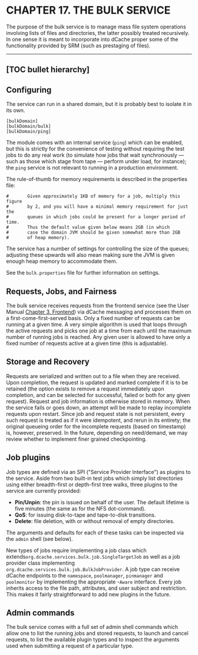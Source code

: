 CHAPTER 17. THE BULK SERVICE
===============================

The purpose of the bulk service is to manage mass file system operations involving lists of files
and directories, the latter possibly treated recursively.  In one sense it is meant to incorporate 
into dCache proper some of the functionality provided by SRM (such as prestaging of files).

-----
[TOC bullet hierarchy]
-----

## Configuring

The service can run in a shared domain, but it is probably best to isolate it in its own.  

```
[bulkDomain]
[bulkDomain/bulk]
[bulkDomain/ping]
```

The module comes with an internal service (``ping``) which can be enabled, but this is 
strictly for the convenience of testing without requiring the test jobs to do
any real work (to simulate how jobs that wait synchronously –– such as
those which stage from tape –– perform under load, for instance); 
the ``ping`` service is not relevant to running in a production environment.

The rule-of-thumb for memory requirements is described in the properties file:

```
#       Given approximately 1KB of memory for a job, multiply this figure
#       by 2, and you will have a minimal memory requirement for just the
#       queues in which jobs could be present for a longer period of time.
#       Thus the default value given below means 2GB (in which
#       case the domain JVM should be given somewhat more than 2GB
#       of heap memory).
```

The service has a number of settings for controlling the size of the queues;
adjusting these upwards will also mean making sure the JVM is given enough
heap memory to accommodate them.

See the ``bulk.properties`` file for further information on settings.

## Requests, Jobs, and Fairness

The bulk service receives requests from the frontend service 
(see the User Manual [Chapter 3. Frontend](frontend.md#bulk-operations])) 
via dCache messaging and processes them on a first-come-first-served basis. 
Only a fixed number of requests can be running at a given time. 
A very simple algorithm is used that loops through the active requests 
and picks one job at a time from each until the maximum number of running 
jobs is reached.   Any given user is allowed to have only a fixed number of 
requests active at a given time (this is adjustable). 

## Storage and Recovery

Requests are serialized and written out to a file when they are received.  Upon
completion, the request is updated and marked complete if it is to be retained
(the option exists to remove a request immediately upon completion, and can
be selected for successful, failed or both for any given request).
Request and job information is otherwise stored in memory.  When the service
fails or goes down, an attempt will be made to replay incomplete requests upon
restart.  Since job and request state is not persistent, every such request 
is treated as if it were idempotent, and rerun in its entirety; the original
queueing order for the incomplete requests (based on timestamp) is, however,
preserved.  In the future, depending on need/demand, we may review whether to
implement finer grained checkpointing.

## Job plugins

Job types are defined via an SPI ("Service Provider Interface") as plugins to
the service.  Aside from two built-in test jobs which simply list directories
using either breadth-first or depth-first tree walks, three plugins to the
service are currently provided:

- **Pin/Unpin**: the pin is issued on behalf of the user.  The default lifetime is
             five minutes (the same as for the NFS dot-command).
- **QoS**:  for issuing disk-to-tape and tape-to-disk transitions.
- **Delete**: file deletion, with or without removal of empty directories.

The arguments and defaults for each of these tasks can be inspected via the
``admin`` shell (see below).

New types of jobs require implementing a job class which 
extends``org.dcache.services.bulk.job.SingleTargetJob``
as well as a job provider class 
implementing ``org.dcache.services.bulk.job.BulkJobProvider``.   A job type
can receive dCache endpoints to the ``namespace``, ``poolmanager``, ``pinmanager`` 
and ``poolmonitor`` by implementing the appropriate -``Aware`` interface.  Every
job inherits access to the file path, attributes, and user subject and restriction.
This makes it fairly straightforward to add new plugins in the future.

## Admin commands

The bulk service comes with a full set of admin shell commands which allow one
to list the running jobs and stored requests, to launch and cancel requests, 
to list the available plugin types and to inspect the arguments used when
submitting a request of a particular type. 